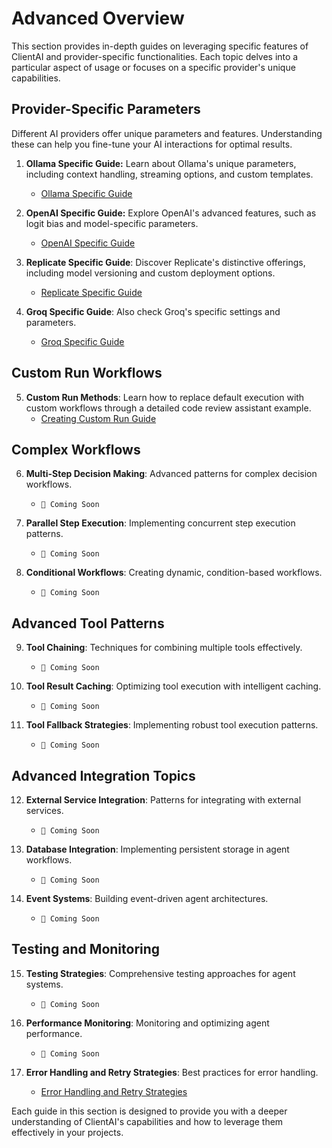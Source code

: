 # Advanced Overview

This section provides in-depth guides on leveraging specific features of ClientAI and provider-specific functionalities. Each topic delves into a particular aspect of usage or focuses on a specific provider's unique capabilities.

## Provider-Specific Parameters

Different AI providers offer unique parameters and features. Understanding these can help you fine-tune your AI interactions for optimal results.

1. **Ollama Specific Guide:** Learn about Ollama's unique parameters, including context handling, streaming options, and custom templates.
      - [Ollama Specific Guide](client/ollama_specific.md)

2. **OpenAI Specific Guide:** Explore OpenAI's advanced features, such as logit bias and model-specific parameters.
      - [OpenAI Specific Guide](client/openai_specific.md)

3. **Replicate Specific Guide**: Discover Replicate's distinctive offerings, including model versioning and custom deployment options.
      - [Replicate Specific Guide](client/replicate_specific.md)

4. **Groq Specific Guide**: Also check Groq's specific settings and parameters.
      - [Groq Specific Guide](client/groq_specific.md)

## Custom Run Workflows

5. **Custom Run Methods**: Learn how to replace default execution with custom workflows through a detailed code review assistant example.
      - [Creating Custom Run Guide](agent/creating_run.md#understanding-custom-run-methods)

## Complex Workflows

6. **Multi-Step Decision Making**: Advanced patterns for complex decision workflows.
      - `🚧 Coming Soon`

7. **Parallel Step Execution**: Implementing concurrent step execution patterns.
      - `🚧 Coming Soon`

8. **Conditional Workflows**: Creating dynamic, condition-based workflows.
      - `🚧 Coming Soon`

## Advanced Tool Patterns

9. **Tool Chaining**: Techniques for combining multiple tools effectively.
      - `🚧 Coming Soon`

10. **Tool Result Caching**: Optimizing tool execution with intelligent caching.
      - `🚧 Coming Soon`

11. **Tool Fallback Strategies**: Implementing robust tool execution patterns.
      - `🚧 Coming Soon`

## Advanced Integration Topics

12. **External Service Integration**: Patterns for integrating with external services.
      - `🚧 Coming Soon`

13. **Database Integration**: Implementing persistent storage in agent workflows.
      - `🚧 Coming Soon`

14. **Event Systems**: Building event-driven agent architectures.
      - `🚧 Coming Soon`

## Testing and Monitoring

15. **Testing Strategies**: Comprehensive testing approaches for agent systems.
      - `🚧 Coming Soon`

16. **Performance Monitoring**: Monitoring and optimizing agent performance.
      - `🚧 Coming Soon`

17. **Error Handling and Retry Strategies**: Best practices for error handling.
      - [Error Handling and Retry Strategies](error_handling.md)

Each guide in this section is designed to provide you with a deeper understanding of ClientAI's capabilities and how to leverage them effectively in your projects.